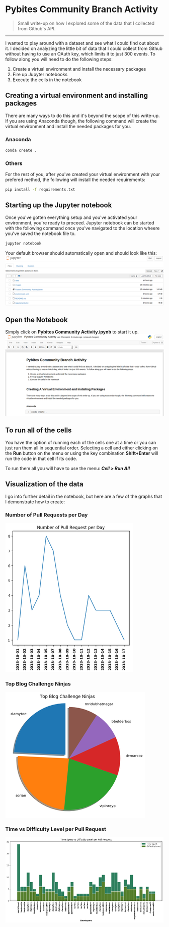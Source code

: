 # Pybites Community Branch Activity
> Small write-up on how I explored some of the data that I collected from Github's API.
---
I wanted to play around with a dataset and see what I could find out about it. I decided on analyzing the little bit of data that I could collect from Github without having to use an OAuth key, which limits it to just 300 events. To follow along you will need to do the following steps:

1. Create a virtual environment and install the necessary packages
2. Fire up Jupyter notebooks
3. Execute the cells in the notebook

## Creating a virtual environment and installing packages
There are many ways to do this and it's beyond the scope of this write-up. If you are using Anaconda though, the following command will create the virtual environment and install the needed packages for you.

### Anaconda
```zsh
conda create .
```

### Others
For the rest of you, after you've created your virtual environment with your prefered method, the following will install the needed requirements:
```zsh
pip install -f requirements.txt
```

## Starting up the Jupyter notebook
Once you've gotten everything setup and you've activated your environment, you're ready to proceed. Jupyter notebook can be started with the following command once you've navigated to the location wheere you've saved the notebook file to.
```zsh
jupyter notebook
```
Your default browser should automatically open and should look like this:
![jupyter](images/jupyter.png)

## Open the Notebook
Simply click on **Pybites Community Activity.ipynb** to start it up.
![notebook](images/notebook.png)

## To run all of the cells
You have the option of running each of the cells one at a time or you can just run them all in sequential order. Selecting a cell and either clicking on the **Run** button on the menu or using the key combination **Shift+Enter** will run the code in that cell if its code.

To run them all you will have to use the menu: ***Cell > Run All***

## Visualization of the data
I go into further detail in the notebook, but here are a few of the graphs that I demonstrate how to create:

### Number of Pull Requests per Day
![prs](images/prs.png)

### Top Blog Challenge Ninjas
![ninjas](images/top_ninjas.png)

### Time vs Difficulty Level per Pull Request
![time_diff](images/time_diff.png)
